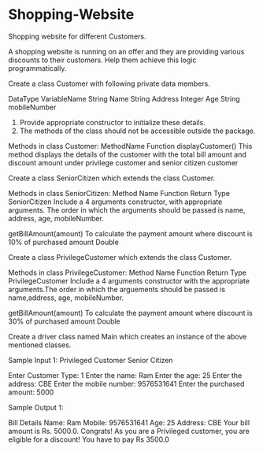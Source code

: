 # Shopping-Website
Shopping website for different Customers.


A shopping website is running on an offer and they are providing various discounts to their customers. Help them achieve this logic programmatically.

Create a class Customer with following private data members.

DataType
VariableName
String
Name
String
Address
Integer
Age
String
mobileNumber

1. Provide appropriate constructor to initialize these details. 
2. The methods of the class should not be accessible outside the package.

Methods in class Customer:
MethodName
Function
displayCustomer()
This method displays the details of the customer with the total bill amount and discount amount under privilege customer and senior citizen customer

Create a class SeniorCitizen which extends the class Customer. 

Methods in class SeniorCitizen:
Method Name
Function
Return Type
SeniorCitizen
Include a 4 arguments constructor, with appropriate arguments. The order in which the arguments should be passed is name, address, age, mobileNumber.

getBillAmount(amount)
To calculate the payment amount where discount is 10% of purchased amount
Double

Create a class PrivilegeCustomer which extends the class Customer.

Methods in class PrivilegeCustomer:
Method Name
Function
Return Type
PrivilegeCustomer 
Include a 4 arguments constructor with the appropriate arguments.The order in which the arguements should be passed is name,address, age, mobileNumber.

getBillAmount(amount)
To calculate the payment amount where discount is 30% of purchased amount
Double

Create a driver class named Main which creates an instance of the above mentioned classes.

Sample Input 1:
Privileged Customer
Senior Citizen 

Enter Customer Type: 
1
Enter the name: Ram
Enter the age: 25
Enter the address: CBE
Enter the mobile number: 9576531641
Enter the purchased amount: 5000

Sample Output 1:

Bill Details
Name: Ram
Mobile: 9576531641
Age: 25
Address: CBE
Your bill amount is Rs. 5000.0. Congrats! As you are a Privileged customer, you are eligible for a discount!
You have to pay Rs 3500.0
